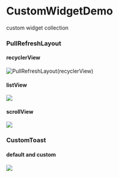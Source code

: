 # CustomWidgetDemo
custom widget collection
### PullRefreshLayout
#### recyclerView
![PullRefreshLayout(recyclerView)](http://ojgs96t5i.bkt.clouddn.com/pullLayout_recyclerView.gif)
#### listView
![](http://ojgs96t5i.bkt.clouddn.com/pullLayout_listView.gif)
#### scrollView
![](http://ojgs96t5i.bkt.clouddn.com/pullLayout_srollView.gif)
### CustomToast
#### default and custom
![](http://ojgs96t5i.bkt.clouddn.com/toast.gif)